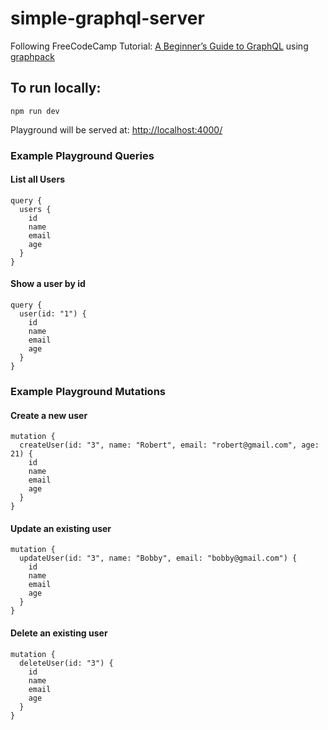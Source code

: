 # simple-graphql-server
Following FreeCodeCamp Tutorial: [A Beginner’s Guide to GraphQL](https://www.freecodecamp.org/news/a-beginners-guide-to-graphql-86f849ce1bec/) using [graphpack](https://www.npmjs.com/package/graphpack)

## To run locally:
`npm run dev`

Playground will be served at: [http://localhost:4000/](http://localhost:4000/)

### Example Playground Queries
#### List all Users
```
query {
  users {
    id
    name
    email
    age
  }
}
```

#### Show a user by id
```
query {
  user(id: "1") {
    id
    name
    email
    age
  }
}
```

### Example Playground Mutations
#### Create a new user
```
mutation {
  createUser(id: "3", name: "Robert", email: "robert@gmail.com", age: 21) {
    id
    name
    email
    age
  }
}
```

#### Update an existing user
```
mutation {
  updateUser(id: "3", name: "Bobby", email: "bobby@gmail.com") {
    id
    name
    email
    age
  }
}
```

#### Delete an existing user
```
mutation {
  deleteUser(id: "3") {
    id
    name
    email
    age
  }
}
```
